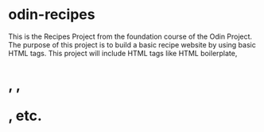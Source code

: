 # odin-recipes
This is the Recipes Project from the foundation course of the Odin Project.
The purpose of this project is to build a basic recipe website by using basic HTML tags.
This project will include HTML tags like HTML boilerplate, <h1>, <strong>, <p>, etc.
